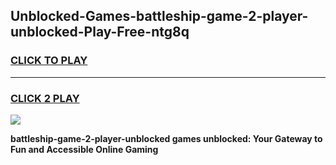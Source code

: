 
## Unblocked-Games-battleship-game-2-player-unblocked-Play-Free-ntg8q
<h3>
<a href="https://premium76.site?title=battleship-game-2-player-unblocked&ref=23A">CLICK TO PLAY</a></h3>
<hr>

<h3>
<a href="https://premium76.site?title=battleship-game-2-player-unblocked&ref=23A">CLICK 2 PLAY</a>
  
</h3>

<a href="https://premium76.site?title=battleship-game-2-player-unblocked&ref=23A"><img src="https://clearcache.store/games.png"></a>


**battleship-game-2-player-unblocked games unblocked: Your Gateway to Fun and Accessible Online Gaming**
